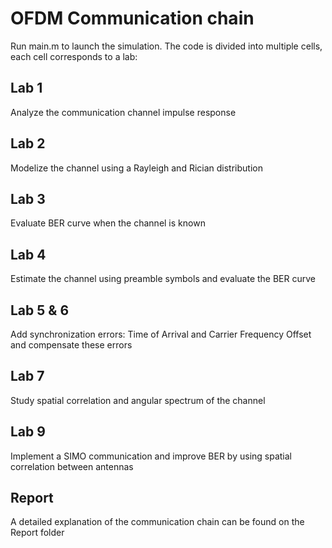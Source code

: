 # OFDM Communication chain  

Run main.m to launch the simulation. The code is divided into multiple cells, each cell corresponds to a lab:  
## Lab 1  
Analyze the communication channel impulse response
## Lab 2  
Modelize the channel using a Rayleigh and Rician distribution
## Lab 3  
Evaluate BER curve when the channel is known
## Lab 4  
Estimate the channel using preamble symbols and evaluate the BER curve
## Lab 5 & 6  
Add synchronization errors: Time of Arrival and Carrier Frequency Offset and compensate these errors
## Lab 7  
Study spatial correlation and angular spectrum of the channel
## Lab 9  
Implement a SIMO communication and improve BER by using spatial correlation between antennas  

## Report
A detailed explanation of the communication chain can be found on the Report folder



